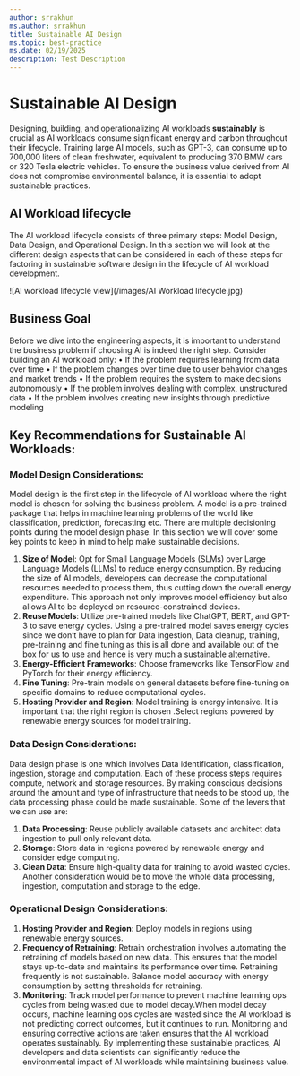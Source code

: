 ```yaml
---
author: srrakhun
ms.author: srrakhun
title: Sustainable AI Design
ms.topic: best-practice
ms.date: 02/19/2025
description: Test Description
---
```


# Sustainable AI Design

Designing, building, and operationalizing AI workloads **sustainably** is crucial as AI workloads consume significant energy and carbon throughout their lifecycle. Training large AI models, such as GPT-3, can consume up to 700,000 liters of clean freshwater, equivalent to producing 370 BMW cars or 320 Tesla electric vehicles. To ensure the business value derived from AI does not compromise environmental balance, it is essential to adopt sustainable practices.


## AI Workload lifecycle

The AI workload lifecycle consists of three primary steps: Model Design, Data Design, and Operational Design. In this section we will look at the different design aspects that can be considered in each of these steps for factoring in sustainable software design in the lifecycle of AI workload development.

![AI workload lifecycle view](/images/AI Workload lifecycle.jpg)

## Business Goal

Before we dive into the engineering aspects, it is important to understand the business problem if choosing AI is indeed the right step. 
Consider building an AI workload only:
•	If the problem requires learning from data over time
•	If the problem changes over time due to user behavior changes and market trends
•	If the problem requires the system to make decisions autonomously
•	If the problem involves dealing with complex, unstructured data 
•	If the problem involves creating new insights through predictive modeling 

## Key Recommendations for Sustainable AI Workloads:


### Model Design Considerations:

Model design is the first step in the lifecycle of AI workload where the right model is chosen for solving the business problem. A model is a pre-trained package that helps in machine learning problems of the world like classification, prediction, forecasting etc. 
There are multiple decisioning points during the model design phase. In this section we will cover some key points to keep in mind to help make sustainable decisions. 

1. **Size of Model**: Opt for Small Language Models (SLMs) over Large Language Models (LLMs) to reduce energy consumption. By reducing the size of AI models, developers can decrease the computational resources needed to process them, thus cutting down the overall energy expenditure. This approach not only improves model efficiency but also allows AI to be deployed on resource-constrained devices.
2. **Reuse Models**: Utilize pre-trained models like ChatGPT, BERT, and GPT-3 to save energy cycles. Using a pre-trained model saves energy cycles since we don’t have to plan for Data ingestion, Data cleanup, training, pre-training and fine tuning as this is all done and available out of the box for us to use and hence is very much a sustainable alternative.
3.	**Energy-Efficient Frameworks**: Choose frameworks like TensorFlow and PyTorch for their energy efficiency.
4. **Fine Tuning**: Pre-train models on general datasets before fine-tuning on specific domains to reduce computational cycles.
5. **Hosting Provider and Region**: Model training is energy intensive. It is important that the right region is chosen .Select regions powered by renewable energy sources for model training.

### Data Design Considerations:
Data design phase is one which involves Data identification, classification, ingestion, storage and computation. Each of these process steps requires compute, network and storage resources. By making conscious decisions around the amount and type of infrastructure that needs to be stood up, the data processing phase could be made sustainable. Some of the levers that we can use are:
1. **Data Processing**: Reuse publicly available datasets and architect data ingestion to pull only relevant data.
2. **Storage**: Store data in regions powered by renewable energy and consider edge computing.
3.	**Clean Data**: Ensure high-quality data for training to avoid wasted cycles.
Another consideration would be to move the whole data processing, ingestion, computation and storage to the edge.

### Operational Design Considerations:

1. **Hosting Provider and Region**:  Deploy models in regions using renewable energy sources.
2. **Frequency of Retraining**: Retrain orchestration involves automating the retraining of models based on new data. This ensures that the model stays up-to-date and maintains its performance over time. Retraining frequently is not sustainable. Balance model accuracy with energy consumption by setting thresholds for retraining.
3.	**Monitoring**: Track model performance to prevent machine learning ops cycles from being wasted due to model decay.When model decay occurs, machine learning ops cycles are wasted since the AI workload is not predicting correct outcomes, but it continues to run. Monitoring and ensuring corrective actions are taken ensures that the AI workload operates sustainably. 
By implementing these sustainable practices, AI developers and data scientists can significantly reduce the environmental impact of AI workloads while maintaining business value.